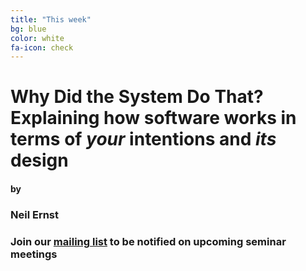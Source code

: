 ```yaml
---
title: "This week"
bg: blue
color: white
fa-icon: check
---
```


# Why Did the System Do That?  Explaining how software works in terms of *your* intentions and *its* design

#### by

### Neil Ernst

### Join our [mailing list](http://tinyletter.com/research-seminar) to be notified on upcoming seminar meetings
